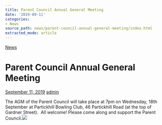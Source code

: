 ```yaml
---
title: Parent Council Annual General Meeting
date: '2019-09-11'
categories:
- News
source_path: news/parent-council-annual-general-meeting/index.html
extracted_mode: article
---
```

[News](/news/)

# Parent Council Annual General Meeting

[September 11, 2019](/news/parent-council-annual-general-meeting/) [admin](author/admin/)

The AGM of the Parent Council will take place at 7pm on Wednesday, 18th September at Partickhill Bowling Club, 46 Partickhill Road (at the top of Gardner Street).&nbsp; All welcome! Please come along and support the Parent Council.[![](/assets/images/2019/09/Partickhill_Bowling_Club_-_Google_Maps_-_2019-09-11_09.54.04-231x300.png)](/assets/images/2019/09/Partickhill_Bowling_Club_-_Google_Maps_-_2019-09-11_09.54.04.png)
